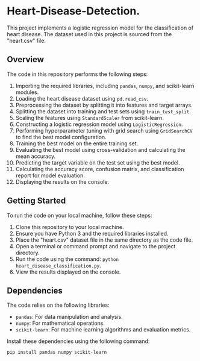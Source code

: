 # Heart-Disease-Detection.


This project implements a logistic regression model for the classification of heart disease. The dataset used in this project is sourced from the "heart.csv" file.

## Overview

The code in this repository performs the following steps:

1. Importing the required libraries, including `pandas`, `numpy`, and scikit-learn modules.
2. Loading the heart disease dataset using `pd.read_csv`.
3. Preprocessing the dataset by splitting it into features and target arrays.
4. Splitting the dataset into training and test sets using `train_test_split`.
5. Scaling the features using `StandardScaler` from scikit-learn.
6. Constructing a logistic regression model using `LogisticRegression`.
7. Performing hyperparameter tuning with grid search using `GridSearchCV` to find the best model configuration.
8. Training the best model on the entire training set.
9. Evaluating the best model using cross-validation and calculating the mean accuracy.
10. Predicting the target variable on the test set using the best model.
11. Calculating the accuracy score, confusion matrix, and classification report for model evaluation.
12. Displaying the results on the console.

## Getting Started

To run the code on your local machine, follow these steps:

1. Clone this repository to your local machine.
2. Ensure you have Python 3 and the required libraries installed.
3. Place the "heart.csv" dataset file in the same directory as the code file.
4. Open a terminal or command prompt and navigate to the project directory.
5. Run the code using the command: `python heart_disease_classification.py`.
6. View the results displayed on the console.

## Dependencies

The code relies on the following libraries:

- `pandas`: For data manipulation and analysis.
- `numpy`: For mathematical operations.
- `scikit-learn`: For machine learning algorithms and evaluation metrics.

Install these dependencies using the following command:

```shell
pip install pandas numpy scikit-learn
